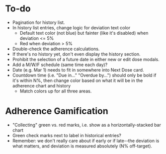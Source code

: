 # To-do

* Pagination for history list.
* In history list entries, change logic for deviation text color
    * Default text color (not blue) but fainter (like it's disabled) when deviation <= 5%
    * Red when deviation > 5%
* Double-check the adherence calculations.
* If there's no history yet, don't even display the history section.
* Prohibit the selection of a future date in either new or edit dose modals.
* Add a M/W/F schedule (same time each day)?
* Date (e.g. Mar 1) needs to fit in somewhere into Next Dose card.
* Countdown time (i.e. "Due in..." "Overdue by...") should only be bold if it's within N%, then change color based on what it will be in the adherence chart and history
    - Match colors up for all three areas.

# Adherence Gamification

* "Collecting" green vs. red marks, i.e. show as a horizontally-stacked bar chart
* Green check marks next to label in historical entries?
* Remember: we don't really care about if early or if late--the deviation is what matters, and deviation is measured absolutely (N% off-target).
